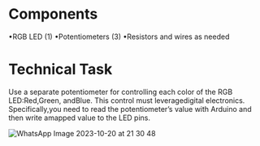 # Components
•RGB LED (1)
•Potentiometers (3)
•Resistors and wires as needed

# Technical Task
Use a separate potentiometer for controlling each color of the RGB LED:Red,Green, andBlue.  This control must leveragedigital electronics.  Specifically,you  need  to read  the  potentiometer’s  value  with  Arduino  and  then  write  amapped value to the LED pins.


![WhatsApp Image 2023-10-20 at 21 30 48](https://github.com/Ramona23serban/IntroductionToRobotics/assets/116956079/43deefb4-77a0-47fc-bfb7-a260680c28da)
